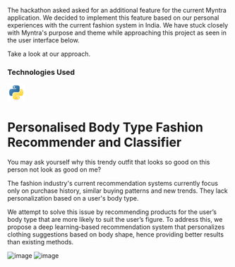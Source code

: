 The hackathon asked asked for an additional feature for the current Myntra application. We decided to implement this feature based on our personal experiences with the current fashion system in India. We have stuck closely with Myntra's purpose and theme while approaching this project as seen in the user interface below. 

Take a look at our approach. 

### Technologies Used
<a href="https://www.python.org" target="_blank" rel="noreferrer"> <img src="https://raw.githubusercontent.com/devicons/devicon/master/icons/python/python-original.svg" alt="python" width="40" height="40"/> </a>


# Personalised Body Type Fashion Recommender and Classifier 

You may ask yourself why this trendy outfit that looks so good on this person not look as good on me?

The fashion industry's current recommendation systems currently focus only on purchase history, similar buying patterns and new trends. They lack personalization based on a user's body type. 

We attempt to solve this issue by recommending products for the user’s body type that are more likely to suit the user’s figure. To address this, we propose a deep learning-based recommendation system that personalizes clothing suggestions based on body shape, hence providing better results than existing methods.


<img width="1109" height="624" alt="image" src="https://github.com/user-attachments/assets/f8e4fd22-1ef5-4085-82c6-2ca4142c76b6" />
<img width="1110" height="620" alt="image" src="https://github.com/user-attachments/assets/fd3b68ac-95bb-40d0-afc8-b472c09f3435" />

